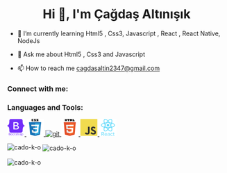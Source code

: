 <h1 align="center">Hi 👋, I'm Çağdaş Altınışık</h1>

- 🌱 I’m currently learning Html5 , Css3, Javascript , React , React Native, NodeJs

- 💬 Ask me about Html5 , Css3 and Javascript

- 📫 How to reach me cagdasaltin2347@gmail.com

<h3 align="left">Connect with me:</h3>
<p align="left">
</p>

<h3 align="left">Languages and Tools:</h3>
<p align="left"> <a href="https://getbootstrap.com" target="_blank" rel="noreferrer"> <img src="https://raw.githubusercontent.com/devicons/devicon/master/icons/bootstrap/bootstrap-plain-wordmark.svg" alt="bootstrap" width="40" height="40"/> </a> <a href="https://www.w3schools.com/css/" target="_blank" rel="noreferrer"> <img src="https://raw.githubusercontent.com/devicons/devicon/master/icons/css3/css3-original-wordmark.svg" alt="css3" width="40" height="40"/> </a> <a href="https://git-scm.com/" target="_blank" rel="noreferrer"> <img src="https://www.vectorlogo.zone/logos/git-scm/git-scm-icon.svg" alt="git" width="40" height="40"/> </a> <a href="https://www.w3.org/html/" target="_blank" rel="noreferrer"> <img src="https://raw.githubusercontent.com/devicons/devicon/master/icons/html5/html5-original-wordmark.svg" alt="html5" width="40" height="40"/> </a> <a href="https://developer.mozilla.org/en-US/docs/Web/JavaScript" target="_blank" rel="noreferrer"> <img src="https://raw.githubusercontent.com/devicons/devicon/master/icons/javascript/javascript-original.svg" alt="javascript" width="40" height="40"/> </a> <a href="https://reactjs.org/" target="_blank" rel="noreferrer"> <img src="https://raw.githubusercontent.com/devicons/devicon/master/icons/react/react-original-wordmark.svg" alt="react" width="40" height="40"/> </a> </p>

<p><img align="left" src="https://github-readme-stats.vercel.app/api/top-langs?username=cado-k-o&show_icons=true&locale=en&layout=compact" alt="cado-k-o" /></p>

<p>&nbsp;<img align="center" src="https://github-readme-stats.vercel.app/api?username=cado-k-o&show_icons=true&locale=en" alt="cado-k-o" /></p>

<p><img align="center" src="https://github-readme-streak-stats.herokuapp.com/?user=cado-k-o&" alt="cado-k-o" /></p>
